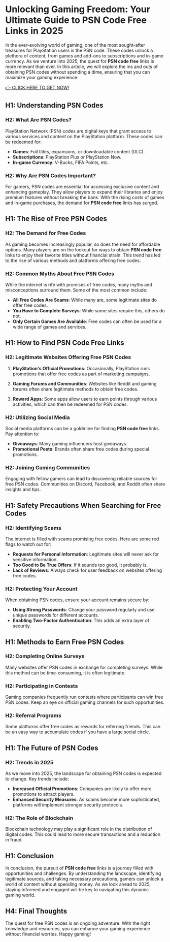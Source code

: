 # Unlocking Gaming Freedom: Your Ultimate Guide to PSN Code Free Links in 2025

In the ever-evolving world of gaming, one of the most sought-after treasures for PlayStation users is the PSN code. These codes unlock a plethora of content, from games and add-ons to subscriptions and in-game currency. As we venture into 2025, the quest for **PSN code free** links is more relevant than ever. In this article, we will explore the ins and outs of obtaining PSN codes without spending a dime, ensuring that you can maximize your gaming experience.

[👉 CLICK HERE TO GET NOW!](https://ebdsolutionx.com/alloffer/)

## H1: Understanding PSN Codes

### H2: What Are PSN Codes?

PlayStation Network (PSN) codes are digital keys that grant access to various services and content on the PlayStation platform. These codes can be redeemed for:

- **Games**: Full titles, expansions, or downloadable content (DLC).
- **Subscriptions**: PlayStation Plus or PlayStation Now.
- **In-game Currency**: V-Bucks, FIFA Points, etc.

### H2: Why Are PSN Codes Important?

For gamers, PSN codes are essential for accessing exclusive content and enhancing gameplay. They allow players to expand their libraries and enjoy premium features without breaking the bank. With the rising costs of games and in-game purchases, the demand for **PSN code free** links has surged.

## H1: The Rise of Free PSN Codes

### H2: The Demand for Free Codes

As gaming becomes increasingly popular, so does the need for affordable options. Many players are on the lookout for ways to obtain **PSN code free** links to enjoy their favorite titles without financial strain. This trend has led to the rise of various methods and platforms offering free codes.

### H2: Common Myths About Free PSN Codes

While the internet is rife with promises of free codes, many myths and misconceptions surround them. Some of the most common include:

- **All Free Codes Are Scams**: While many are, some legitimate sites do offer free codes.
- **You Have to Complete Surveys**: While some sites require this, others do not.
- **Only Certain Games Are Available**: Free codes can often be used for a wide range of games and services.

## H1: How to Find PSN Code Free Links

### H2: Legitimate Websites Offering Free PSN Codes

1. **PlayStation's Official Promotions**: Occasionally, PlayStation runs promotions that offer free codes as part of marketing campaigns.
   
2. **Gaming Forums and Communities**: Websites like Reddit and gaming forums often share legitimate methods to obtain free codes.

3. **Reward Apps**: Some apps allow users to earn points through various activities, which can then be redeemed for PSN codes.

### H2: Utilizing Social Media

Social media platforms can be a goldmine for finding **PSN code free** links. Pay attention to:

- **Giveaways**: Many gaming influencers host giveaways.
- **Promotional Posts**: Brands often share free codes during special promotions.

### H2: Joining Gaming Communities

Engaging with fellow gamers can lead to discovering reliable sources for free PSN codes. Communities on Discord, Facebook, and Reddit often share insights and tips.

## H1: Safety Precautions When Searching for Free Codes

### H2: Identifying Scams

The internet is filled with scams promising free codes. Here are some red flags to watch out for:

- **Requests for Personal Information**: Legitimate sites will never ask for sensitive information.
- **Too Good to Be True Offers**: If it sounds too good, it probably is.
- **Lack of Reviews**: Always check for user feedback on websites offering free codes.

### H2: Protecting Your Account

When obtaining PSN codes, ensure your account remains secure by:

- **Using Strong Passwords**: Change your password regularly and use unique passwords for different accounts.
- **Enabling Two-Factor Authentication**: This adds an extra layer of security.

## H1: Methods to Earn Free PSN Codes

### H2: Completing Online Surveys

Many websites offer PSN codes in exchange for completing surveys. While this method can be time-consuming, it is often legitimate.

### H2: Participating in Contests

Gaming companies frequently run contests where participants can win free PSN codes. Keep an eye on official gaming channels for such opportunities.

### H2: Referral Programs

Some platforms offer free codes as rewards for referring friends. This can be an easy way to accumulate codes if you have a large social circle.

## H1: The Future of PSN Codes

### H2: Trends in 2025

As we move into 2025, the landscape for obtaining PSN codes is expected to change. Key trends include:

- **Increased Official Promotions**: Companies are likely to offer more promotions to attract players.
- **Enhanced Security Measures**: As scams become more sophisticated, platforms will implement stronger security protocols.

### H2: The Role of Blockchain

Blockchain technology may play a significant role in the distribution of digital codes. This could lead to more secure transactions and a reduction in fraud.

## H1: Conclusion

In conclusion, the pursuit of **PSN code free** links is a journey filled with opportunities and challenges. By understanding the landscape, identifying legitimate sources, and taking necessary precautions, gamers can unlock a world of content without spending money. As we look ahead to 2025, staying informed and engaged will be key to navigating this dynamic gaming world.

## H4: Final Thoughts

The quest for free PSN codes is an ongoing adventure. With the right knowledge and resources, you can enhance your gaming experience without financial worries. Happy gaming!
